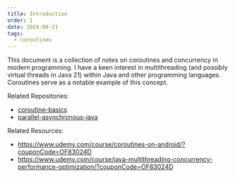 ```yaml
---
title: Introduction
order: 1
date: 2024-09-21
tags:
  - coroutines
---
```


This document is a collection of notes on coroutines and concurrency in modern programming. I have a keen interest in multithreading (and possibly virtual
threads in Java 21) within Java and other programming languages. Coroutines serve as a notable example of this concept.

Related Repositories:

- [coroutine-basics](https://github.com/jlfati23/coroutine-basics.git)
- [parallel-asynchronous-java](https://github.com/jlfati23/parallel-asynchronous-java.git)

Related Resources:

- https://www.udemy.com/course/coroutines-on-android/?couponCode=OF83024D
- https://www.udemy.com/course/java-multithreading-concurrency-performance-optimization/?couponCode=OF83024D